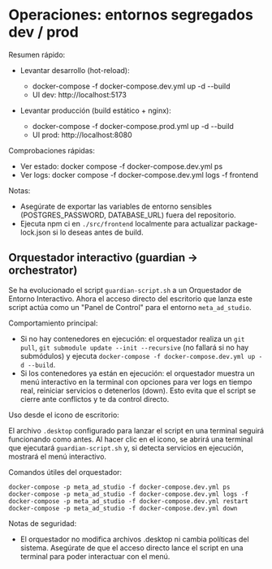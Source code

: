 # Operaciones: entornos segregados dev / prod

Resumen rápido:

- Levantar desarrollo (hot-reload):
  - docker-compose -f docker-compose.dev.yml up -d --build
  - UI dev: http://localhost:5173

- Levantar producción (build estático + nginx):
  - docker-compose -f docker-compose.prod.yml up -d --build
  - UI prod: http://localhost:8080

Comprobaciones rápidas:

- Ver estado: docker compose -f docker-compose.dev.yml ps
- Ver logs: docker compose -f docker-compose.dev.yml logs -f frontend

Notas:

- Asegúrate de exportar las variables de entorno sensibles (POSTGRES_PASSWORD, DATABASE_URL) fuera del repositorio.
- Ejecuta npm ci en `./src/frontend` localmente para actualizar package-lock.json si lo deseas antes de build.

Orquestador interactivo (guardian -> orchestrator)
-----------------------------------------------

Se ha evolucionado el script `guardian-script.sh` a un Orquestador de Entorno Interactivo. Ahora el acceso directo del escritorio que lanza este script actúa como un "Panel de Control" para el entorno `meta_ad_studio`.

Comportamiento principal:

- Si no hay contenedores en ejecución: el orquestador realiza un `git pull`, `git submodule update --init --recursive` (no fallará si no hay submódulos) y ejecuta `docker-compose -f docker-compose.dev.yml up -d --build`.
- Si los contenedores ya están en ejecución: el orquestador muestra un menú interactivo en la terminal con opciones para ver logs en tiempo real, reiniciar servicios o detenerlos (down). Esto evita que el script se cierre ante conflictos y te da control directo.

Uso desde el icono de escritorio:

El archivo `.desktop` configurado para lanzar el script en una terminal seguirá funcionando como antes. Al hacer clic en el icono, se abrirá una terminal que ejecutará `guardian-script.sh` y, si detecta servicios en ejecución, mostrará el menú interactivo.

Comandos útiles del orquestador:

```
docker-compose -p meta_ad_studio -f docker-compose.dev.yml ps
docker-compose -p meta_ad_studio -f docker-compose.dev.yml logs -f
docker-compose -p meta_ad_studio -f docker-compose.dev.yml restart
docker-compose -p meta_ad_studio -f docker-compose.dev.yml down
```

Notas de seguridad:

- El orquestador no modifica archivos .desktop ni cambia políticas del sistema. Asegúrate de que el acceso directo lance el script en una terminal para poder interactuar con el menú.
